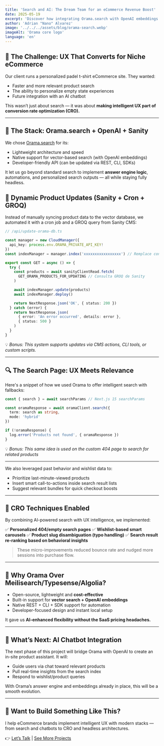```yaml
---
title: 'Search and AI: The Dream Team for an eCommerce Revenue Boost'
date: 2025-05-19
excerpt: 'Discover how integrating Orama.search with OpenAI embeddings transformed search UX and conversion for a personalized store'
author: 'Adrian "Nano" Alvarez'
image: '../../../assets/blog/orama-search.webp'
imageAlt: 'Orama core logo'
language: 'en'
---
```


## 🧩 The Challenge: UX That Converts for Niche eCommerce

Our client runs a personalized padel t-shirt eCommerce site. They wanted:

- Faster and more relevant product search
- The ability to personalize empty state experiences
- Future integration with an AI chatbot

This wasn’t just about search — it was about **making intelligent UX part of conversion rate optimization (CRO).**

---

## 🚀 The Stack: Orama.search + OpenAI + Sanity

We chose [Orama.search](https://orama.dev) for its:

- Lightweight architecture and speed
- Native support for vector-based search (with OpenAI embeddings)
- Developer-friendly API (can be updated via REST, CLI, SDKs)

It let us go beyond standard search to implement **answer engine logic**, automations, and personalized search outputs — all while staying fully headless.

## 🔄 Dynamic Product Updates (Sanity + Cron + GROQ)

Instead of manually syncing product data to the vector database, we automated it with a cron job and a GROQ query from Sanity CMS:

```ts
// /api/update-orama-db.ts

const manager = new CloudManager({
  api_key: process.env.ORAMA_PRIVATE_API_KEY!
})
const indexManager = manager.index('xxxxxxxxxxxxxxxxx') // Remplace con tu ID de índice

export const GET = async () => {
  try {
    const products = await sanityClientRead.fetch(
      GET_ORAMA_PRODUCTS_FOR_UPDATING // Consulta GROQ de Sanity
    )

    await indexManager.update(products)
    await indexManager.deploy()

    return NextResponse.json('OK', { status: 200 })
  } catch (error) {
    return NextResponse.json(
      { error: 'An error occurred', details: error },
      { status: 500 }
    )
  }
}
```

💡 _Bonus: This system supports updates via CMS actions, CLI tools, or custom scripts._

---

## 🔍 The Search Page: UX Meets Relevance

Here's a snippet of how we used Orama to offer intelligent search with fallbacks:

```ts
const { search } = await searchParams // Next.js 15 searchParams

const oramaResponse = await oramaClient.search({
  term: search as string,
  mode: 'hybrid'
})

if (!oramaResponse) {
  log.error('Products not found', { oramaResponse })
}
```

💡 _Bonus: This same idea is used on the custom 404 page to search for related products_

---

We also leveraged past behavior and wishlist data to:

- Prioritize last-minute-viewed products
- Insert smart call-to-actions inside search result lists
- Suggest relevant bundles for quick checkout boosts

---

## 🎯 CRO Techniques Enabled

By combining AI-powered search with UX intelligence, we implemented:

✅ **Personalized 404/empty search pages**
✅ **Wishlist-based smart carousels**
✅ **Product slug disambiguation (typo handling)**
✅ **Search result re-ranking based on behavioral insights**

> These micro-improvements reduced bounce rate and nudged more sessions into purchase flow.

---

## 🧠 Why Orama Over Meilisearch/Typesense/Algolia?

- Open-source, lightweight and **cost-effective**
- Built-in support for **vector search + OpenAI embeddings**
- Native REST + CLI + SDK support for automation
- Developer-focused design and instant local setup

It gave us **AI-enhanced flexibility without the SaaS pricing headaches.**

---

## 🔮 What’s Next: AI Chatbot Integration

The next phase of this project will bridge Orama with OpenAI to create an in-site product assistant. It will:

- Guide users via chat toward relevant products
- Pull real-time insights from the search index
- Respond to wishlist/product queries

With Orama’s answer engine and embeddings already in place, this will be a smooth evolution.

---

## 💼 Want to Build Something Like This?

I help eCommerce brands implement intelligent UX with modern stacks — from search and chatbots to CRO and headless architectures.

👉 [Let’s Talk](https://www.adrian-alvarez.dev/en/contact) | [See More Projects](https://www.adrian-alvarez.dev/en/projects)
